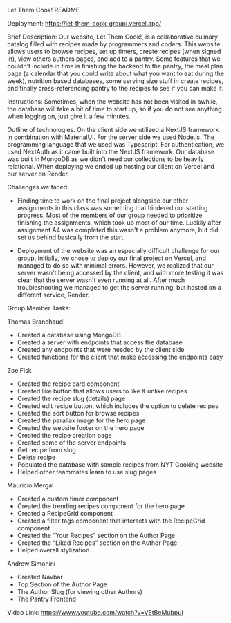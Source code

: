 ﻿Let Them Cook! README

Deployment: https://let-them-cook-groupi.vercel.app/ 

Brief Description: Our website, Let Them Cook!, is a collaborative culinary catalog filled with recipes made by programmers and coders. This website allows users to 
browse recipes, set up timers, create recipes (when signed in), view others authors pages, and add to a pantry. Some features that we couldn't include in time is 
finishing the backend to the pantry, the meal plan page (a calendar that you could write about what you want to eat during the week), nutrition based databases, 
some serving size stuff in create recipes, and finally cross-referencing pantry to the recipes to see if you can make it.

Instructions: Sometimes, when the website has not been visited in awhile, the database will take a bit of time to start up, so if you do not see anything when 
logging on, just give it a few minutes.

Outline of technologies.
On the client side we utilized a NextJS framework in combination with MaterialUI. For the server side we used Node.js. The programming language that we used was 
Typescript. For authentication, we used NextAuth as it came built into the NextJS framework. Our database was built in MongoDB as we didn't need our collections to 
be heavily relational. When deploying we ended up hosting our client on Vercel and our server on Render.

Challenges we faced:

* Finding time to work on the final project alongside our other assignments in this class was something that hindered our starting progress. Most of the members of 
  our group needed to prioritize finishing the assignments, which took up most of our time. Luckily after assignment A4 was completed this wasn't a problem anymore,
  but did set us behind basically from the start.


* Deployment of the website was an especially difficult challenge for our group. Initially, we chose to deploy our final project on Vercel, and managed to do so
  with minimal errors. However, we realized that our server wasn't being accessed by the client, and with more testing it was clear that the server wasn't even 
  running at all. After much troubleshooting we managed to get the server running, but hosted on a different service, Render. 


Group Member Tasks:

Thomas Branchaud
* Created a database using MongoDB
* Created a server with endpoints that access the database
* Created any endpoints that were needed by the client side
* Created functions for the client that make accessing the endpoints easy
	
Zoe Fisk
* Created the recipe card component
* Created like button that allows users to like & unlike recipes
* Created the recipe slug (details) page
* Created edit recipe button, which includes the option to delete recipes
* Created the sort button for browse recipes
* Created the parallax image for the hero page
* Created the website footer on the hero page
* Created the recipe creation page
* Created some of the server endpoints
* Get recipe from slug
* Delete recipe
* Populated the database with sample recipes from NYT Cooking website
* Helped other teammates learn to use slug pages
	
Mauricio Mergal
* Created a custom timer component
* Created the trending recipes component for the hero page
* Created a RecipeGrid component
* Created a filter tags component that interacts with the RecipeGrid component
* Created the “Your Recipes” section on the Author Page
* Created the “Liked Recipes” section on the Author Page
* Helped overall stylization.
	
Andrew Simonini
* Created Navbar
* Top Section of the Author Page
* The Author Slug (for viewing other Authors)
* The Pantry Frontend
	

Video Link: https://www.youtube.com/watch?v=VEtBeMubpuI